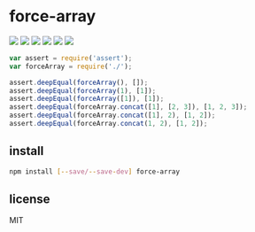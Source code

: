 # force-array

[![](https://img.shields.io/travis/ramitos/force-array.svg)](https://travis-ci.org/ramitos/force-array) [![](https://img.shields.io/codeclimate/coverage/github/ramitos/force-array.svg)](https://codeclimate.com/github/ramitos/force-array/coverage) [![](https://img.shields.io/npm/v/force-array.svg)](https://www.npmjs.com/package/force-array) [![](https://img.shields.io/david/ramitos/force-array.svg)](https://david-dm.org/ramitos/force-array) [![](https://img.shields.io/codeclimate/github/ramitos/force-array.svg)](https://codeclimate.com/github/ramitos/force-array) [![](https://img.shields.io/npm/l/force-array.svg)](https://www.npmjs.com/package/force-array)


```js
var assert = require('assert');
var forceArray = require('./');

assert.deepEqual(forceArray(), []);
assert.deepEqual(forceArray(1), [1]);
assert.deepEqual(forceArray([1]), [1]);
assert.deepEqual(forceArray.concat([1], [2, 3]), [1, 2, 3]);
assert.deepEqual(forceArray.concat([1], 2), [1, 2]);
assert.deepEqual(forceArray.concat(1, 2), [1, 2]);
```

## install 

```bash
npm install [--save/--save-dev] force-array
```

## license

MIT